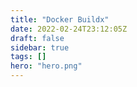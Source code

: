 ```yaml
---
title: "Docker Buildx"
date: 2022-02-24T23:12:05Z
draft: false
sidebar: true
tags: []
hero: "hero.png"
---
```

